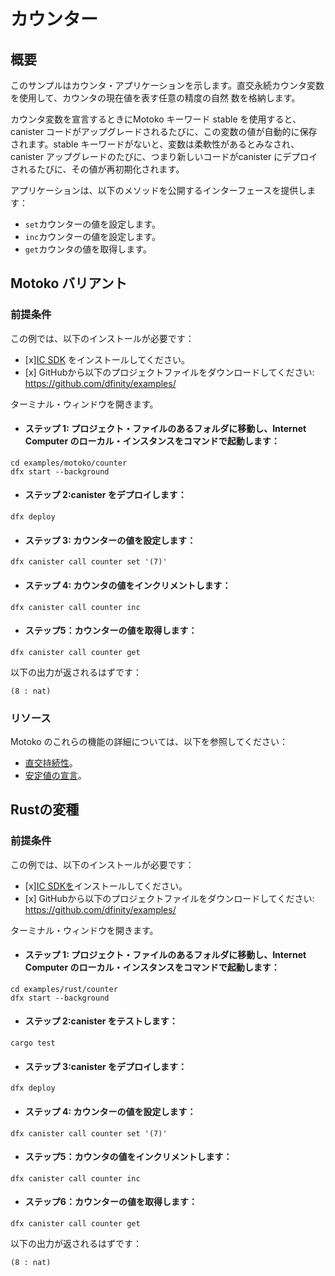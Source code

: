 # カウンター

## 概要

このサンプルはカウンタ・アプリケーションを示します。直交永続カウンタ変数を使用して、カウンタの現在値を表す任意の精度の自然 数を格納します。

カウンタ変数を宣言するときにMotoko キーワード stable を使用すると、canister コードがアップグレードされるたびに、この変数の値が自動的に保存されます。stable キーワードがないと、変数は柔軟性があるとみなされ、canister アップグレードのたびに、つまり新しいコードがcanister にデプロイされるたびに、その値が再初期化されます。

アプリケーションは、以下のメソッドを公開するインターフェースを提供します：

- `set`カウンターの値を設定します。
- `inc`カウンターの値を設定します。
- `get`カウンタの値を取得します。

## Motoko バリアント

### 前提条件

この例では、以下のインストールが必要です：

- \[x\][IC SDK](../developer-docs/setup/install/index.mdx) をインストールしてください。
- \[x\] GitHubから以下のプロジェクトファイルをダウンロードしてください: https://github.com/dfinity/examples/

ターミナル・ウィンドウを開きます。

- #### ステップ 1: プロジェクト・ファイルのあるフォルダに移動し、Internet Computer のローカル・インスタンスをコマンドで起動します：

<!-- end list -->

    cd examples/motoko/counter
    dfx start --background

- #### ステップ 2:canister をデプロイします：

<!-- end list -->

    dfx deploy

- #### ステップ 3: カウンターの値を設定します：

<!-- end list -->

    dfx canister call counter set '(7)'

- #### ステップ 4: カウンタの値をインクリメントします：

<!-- end list -->

    dfx canister call counter inc

- #### ステップ5：カウンターの値を取得します：

<!-- end list -->

    dfx canister call counter get

以下の出力が返されるはずです：

    (8 : nat)

### リソース

Motoko のこれらの機能の詳細については、以下を参照してください：

- [直交持続性](../motoko/main/motoko#orthogonal-persistence)。
- [安定値の宣言](../motoko/main/upgrades#declaring-stable-variables)。

## Rustの変種

### 前提条件

この例では、以下のインストールが必要です：

- \[x\][IC SDKを](../developer-docs/setup/install/index.mdx)インストールしてください。
- \[x\] GitHubから以下のプロジェクトファイルをダウンロードしてください: https://github.com/dfinity/examples/

ターミナル・ウィンドウを開きます。

- #### ステップ 1: プロジェクト・ファイルのあるフォルダに移動し、Internet Computer のローカル・インスタンスをコマンドで起動します：

<!-- end list -->

    cd examples/rust/counter
    dfx start --background

- #### ステップ 2:canister をテストします：

<!-- end list -->

    cargo test

- #### ステップ 3:canister をデプロイします：

<!-- end list -->

    dfx deploy

- #### ステップ 4: カウンターの値を設定します：

<!-- end list -->

    dfx canister call counter set '(7)'

- #### ステップ5：カウンタの値をインクリメントします：

<!-- end list -->

    dfx canister call counter inc

- #### ステップ6：カウンターの値を取得します：

<!-- end list -->

    dfx canister call counter get

以下の出力が返されるはずです：

    (8 : nat)

<!---
# Counter

## Overview

This example demonstrates a counter application. It uses an orthogonally persistent counter variable to store an arbitrary precision natural number that represents the current value of the counter.

By using the Motoko keyword stable when declaring the counter variable, the value of this variable will automatically be preserved whenever your canister code is upgraded. Without the stable keyword, a variable is deemed flexible, and its value is reinitialized on every canister upgrade, i.e. whenever new code is deployed to the canister.

The application provides an interface that exposes the following methods:

- `set`: sets the value of the counter.
- `inc`: increments the value of the counter.
- `get`: gets the value of the counter.

## Motoko variant

### Prerequisites
This example requires an installation of:

- [x] Install the [IC SDK](../developer-docs/setup/install/index.mdx).
- [x] Download the following project files from GitHub: https://github.com/dfinity/examples/

Begin by opening a terminal window.

- #### Step 1: Navigate into the folder containing the project's files and start a local instance of the Internet Computer with the command:

```
cd examples/motoko/counter
dfx start --background
```

- #### Step 2: Deploy the canister:

```
dfx deploy
```

- #### Step 3: Set the value of the counter:

```
dfx canister call counter set '(7)'
```

- #### Step 4: Increment the value of the counter:

```
dfx canister call counter inc
```

- #### Step 5: Get the value of the counter:

```
dfx canister call counter get
```

The following output should be returned:

```
(8 : nat)
```

### Resources
To learn more about these features of Motoko, see:

- [Orthogonal persistence](../motoko/main/motoko#orthogonal-persistence).
- [Declaring stable values](../motoko/main/upgrades#declaring-stable-variables).

## Rust variant

### Prerequisites
This example requires an installation of:

- [x] Install the [IC SDK](../developer-docs/setup/install/index.mdx).
- [x] Download the following project files from GitHub: https://github.com/dfinity/examples/

Begin by opening a terminal window.

- #### Step 1: Navigate into the folder containing the project's files and start a local instance of the Internet Computer with the command:

```
cd examples/rust/counter
dfx start --background
```

- #### Step 2: Test the canister:

```
cargo test
```

- #### Step 3: Deploy the canister:

```
dfx deploy
```

- #### Step 4: Set the value of the counter:

```
dfx canister call counter set '(7)'
```

- #### Step 5: Increment the value of the counter:

```
dfx canister call counter inc
```

- #### Step 6: Get the value of the counter:

```
dfx canister call counter get
```

The following output should be returned:

```
(8 : nat)
```


-->

